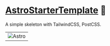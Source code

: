 # [AstroStarterTemplate] 📄

A simple skeleton with TailwindCSS, PostCSS.

<table>
	<tr>
		<td>
			<picture>
				<source media="(prefers-color-scheme: dark)" srcset="https://raw.githubusercontent.com/Playform/AstroStarterTemplate/main/.github/Image/tailwindcss-logotype-white.svg">
				<source media="(prefers-color-scheme: light)" srcset="https://raw.githubusercontent.com/Playform/AstroStarterTemplate/main/.github/Image/tailwindcss-logotype.svg">
				<img alt="Astro" src="https://raw.githubusercontent.com/Playform/AstroStarterTemplate/main/.github/Image/tailwindcss-logotype.svg">
			</picture>
		</td>
	</tr>
</table>

[AstroStarterTemplate]: https://npmjs.org/astro-starter-template
